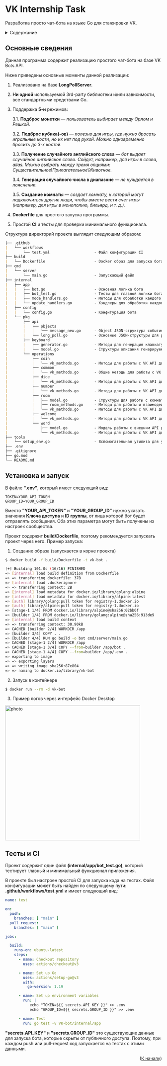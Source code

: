 # VK Internship Task
Разработка просто чат-бота на языке Go для стажировки VK.
<details>
  <summary>Содержание</summary>
  <ol>
    <li><a href="#основные-сведения">Основные сведения</a></li>
    <li><a href="#установка-и-запуск">Установка и запуск</a></li>
    <li><a href="#тесты-и-ci">Тесты и CI</a></li>
  </ol>
</details>

## Основные сведения
Данная программа содержит реализацию простого чат-бота на базе VK Bots API. 

Ниже приведены основные моменты данной реализации:
 1. Реализовано на базе **LongPollServer**.
 2. **Ни одной** используемой 3rd-party библиотеки и\или зависимости, все стандартными средствами Go.
 3. Поддержка **5-и** режимов:
  
    3.1. **Подброс монетки** — _пользователь выбирает между Орлом и Решкой._
    </br>
    
    3.2. **Подброс кубика(-ов)** — _полезно для игры, где нужно бросать игральные кости, но их нет под рукой. Можно одновременно бросить до 3-х костей._
    </br>
    
    3.3. **Получение случайного английского слова** — _бот выдает случайное английское слово. Сойдет, например, для игры в слова, alias. Можно выбрать между тремя опциями: Существительное\Прилагательное\Животное._
    </br>
    
    3.4. **Генерация случайного числа в диапазоне** — _не нуждается в пояснении._
    </br>
    
    3.5. **Создание комнаты** — _создает комнату, к которой могут подключиться другие люди, чтобы вместе вести счет игры (например, для игры в монополию, бильярд, и т. д.)._
 4. **Dockerfile** для простого запуска программы.
 5. Простой **CI** и тесты для проверки минимального функционала.

Структура директорий проекта выглядит следующим образом:
```markdown
├── .github
|   └── workflows
|       └── test.yml                    - Файл конфигурации CI
├── build
|   └── Dockerfile                      - Docker образ для запуска бота
├── cmd
|   └── server
|       └── main.go                     - Запускающий файл
├── internal
|   ├── app
|   |   ├── bot.go                      - Основная логика бота
|   |   ├── bot_test.go                 - Тесты для главной логики бота
|   |   ├── mode_handlers.go            - Методы для обработки каждого из режимов
|   |   └── update_handlers.go          - Хэндлеры для обработки каждого из событий VK API
|   ├── config
|   |   └── config.go                   - Конфигурация бота
|   └── pkg
|       ├── api
|       |   ├── objects
|       |   |   └── message_new.go      - Object JSON-структура события "message_new" согласно спецификации VK API
|       |   └── long_poll.go            - Основные JSON-структуры для работы с VK LongPoll API
|       ├── keyboard
|       |   ├── generator.go            - Методы для генерация клавиатуры 
|       |   └── model.go                - Структуры описания генерируемой клавиатуры
|       └── operations
|           ├── coin
|           |   └── vk_methods.go       - Методы для работы с VK API для операции "Подбросить монетку"
|           ├── common
|           |   └── vk_methods.go       - Общие методы для работы с VK API для отправки сообщений
|           ├── dice
|           |   └── vk_methods.go       - Методы для работы с VK API для операции "Подбросить кубик"
|           ├── number
|           |   └── vk_methods.go       - Методы для работы с VK API для операции "Получить число"
|           ├── room
|           |   ├── model.go            - Структуры для работы с комнатами для операции "Создать/Найти комнату"
|           |   ├── room_methods.go     - Методы для работы и взаимодействия с комнатами
|           |   └── vk_methods.go       - Методы для работы с VK API для операции "Создать/Найти комнату"
|           ├── welcome
|           |   └── vk_methods.go       - Методы для работы с VK API для отправки приветственных сообщений
|           └── word
|               ├── model.go            - Модель работы с внешним API для получения случайного слова
|               └── vk_methods.go       - Методы для работы с VK API для операции "Получить слово"
├── tools
|   └── setup_env.go                    - Вспомогательная утилита для установки переменных окружения из .env файла
├── .env
├── .gitignore
├── go.mod
└── README.md
```

## Установка и запуск
В файле **".env"**, который имеет следующий вид:
 ```env
TOKEN=YOUR_API_TOKEN
GROUP_ID=YOUR_GROUP_ID
 ```
Вместо **"YOUR_API_TOKEN"** и **"YOUR_GROUP_ID"** нужно указать значения **Ключа доступа** и **ID группы**, от лица которой бот будет отправлять сообщения. Оба этих параметра могут быть получены из настроек сообщества.

Проект содержит **build/Dockerfile**, поэтому рекомендуется запускать проект через него. Пример запуска:

 1. Создание образа (запускается в корне проекта)
 ```bash
 $ docker build -f build/Dockerfile -t vk-bot .
 ```
 ```bash
[+] Building 101.0s (16/16) FINISHED                                                                                                               
 => [internal] load build definition from Dockerfile                                0.0s
 => => transferring dockerfile: 37B                                                 0.0s
 => [internal] load .dockerignore                                                   0.0s
 => => transferring context: 2B                                                     0.0s
 => [internal] load metadata for docker.io/library/golang:alpine                    2.0s
 => [internal] load metadata for docker.io/library/alpine:latest                    2.1s
 => [auth] library/golang:pull token for registry-1.docker.io                       0.0s
 => [auth] library/alpine:pull token for registry-1.docker.io                       0.0s
 => [stage-1 1/4] FROM docker.io/library/alpine@sha256:02bb6f                       0.0s
 => [builder 1/4] FROM docker.io/library/golang:alpine@sha256:913de9                0.0s
 => [internal] load build context                                                   0.1s
 => => transferring context: 30.90kB                                                0.0s
 => CACHED [builder 2/4] WORKDIR /app                                               0.0s
 => [builder 3/4] COPY . .                                                          0.1s
 => [builder 4/4] RUN go build -o bot cmd/server/main.go                            98.7s
 => CACHED [stage-1 2/4] WORKDIR /app                                               0.0s
 => CACHED [stage-1 3/4] COPY --from=builder /app/bot .                             0.0s
 => CACHED [stage-1 4/4] COPY --from=builder /app/.env .                            0.0s
 => exporting to image                                                              0.0s
 => => exporting layers                                                             0.0s
 => => writing image sha256:87e804                                                  0.0s
 => => naming to docker.io/library/vk-bot                                           0.0s
 ```
 2. Запуск в контейнере
 ```bash
 $ docker run --rm -d vk-bot
 ```
 3. Пример логов через интерфейс Docker Desktop
<img width="434" alt="photo" src="https://user-images.githubusercontent.com/24461208/236918405-2c4f0296-4eb3-43c0-b44f-78e20907f3fd.png">

## Тесты и CI

Проект содержит один файл **(internal/app/bot_test.go)**, который тестирует главный и минимальный функционал приложения.

В проекте был настроен простой CI для запуска кода на тестах.
Файл конфигурации может быть найден по следующему пути: **.github/workflows/test.yml**
и имеет следующий вид:
```yml
name: test

on:
  push:
    branches: [ "main" ]
  pull_request:
    branches: [ "main" ]

jobs:

  build:
    runs-on: ubuntu-latest
    steps:
      - name: Checkout repository
        uses: actions/checkout@v3

      - name: Set up Go
        uses: actions/setup-go@v3
        with:
          go-version: 1.19

      - name: Set up environment variables
        run: |
           echo "TOKEN=${{ secrets.API_KEY }}" >> .env
           echo "GROUP_ID=${{ secrets.GROUP_ID }}" >> .env

      - name: Test
        run: go test -v VK-bot/internal/app
 ```
**"secrets.API_KEY"** и **"secrets.GROUP_ID"** это существующие данные для запуска бота,
которые скрыты от публичного доступа. Поэтому, при каждом push или pull-request код запускается на тестах с этими данными.

<p align="right">(<a href="#основные-сведения">К началу</a>)</p>
